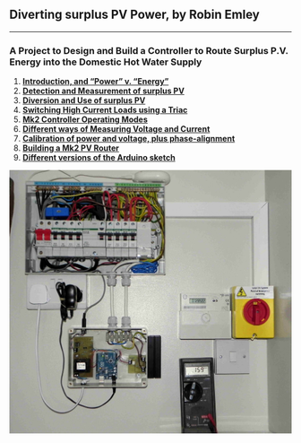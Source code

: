 ## Diverting surplus PV Power, by Robin Emley

***

### A Project to Design and Build a Controller to Route Surplus P.V. Energy into the Domestic Hot Water Supply

1) **[Introduction, and “Power” v. “Energy”](intro)**<br/>
2) **[Detection and Measurement of surplus PV](pvmeasurement)**<br/>
3) **[Diversion and Use of surplus PV](diversion)**<br/>
4) **[Switching High Current Loads using a Triac](switchdev)**<br/>
5) **[Mk2 Controller Operating Modes](modes)**<br/>
6) **[Different ways of Measuring Voltage and Current](vimeasurement)**<br/>
7) **[Calibration of power and voltage, plus phase-alignment](calibration)**<br/>
8) **[Building a Mk2 PV Router](build)**<br/>
9) **[Different versions of the Arduino sketch](versions)**<br/>

![DSCN1613.JPG](files/DSCN1613.jpg)
